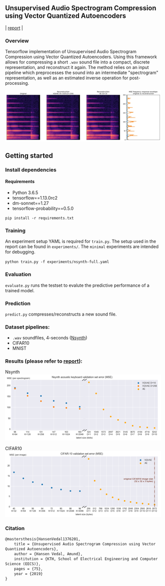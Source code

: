 ## Unsupervised Audio Spectrogram Compression using Vector Quantized Autoencoders

| [report](http://kth.diva-portal.org/smash/record.jsf?pid=diva2%3A1376201&dswid=4801) |


### Overview 
Tensorflow implementation of Unsupervised Audio Spectrogram Compression using Vector Quantized Autoencoders. Using this framework allows for compressing a short `.wav` sound file into a compact, discrete representation, and reconstruct it again. The method relies on an input pipeline which preprocesses the sound into an intermediate "spectrogram" representation, as well as an estimated inverse operation for post-processing.

![error-freq-reponse](images/error-freq-response.jpg)

## Getting started
### Install dependencies
#### Requirements
- Python 3.6.5
- tensorflow==1.13.0rc2
- dm-sonnet==1.27
- tensorflow-probability==0.5.0
```
pip install -r requirements.txt
```

### Training
An experiment setup YAML is required for `train.py`. The setup used in the report can be found in `experiments/`. The `minimal` experiments are intended for debugging. 

`python train.py -f experiments/nsynth-full.yaml`

### Evaluation
`evaluate.py` runs the testset to evalute the predictive performance of a trained model.

### Prediction
`predict.py` compresses/reconstructs a new sound file.

### Dataset pipelines:
- `.wav` soundfiles, 4-seconds ([Nsynth](https://magenta.tensorflow.org/datasets/nsynth#files))
- CIFAR10
- MNIST

### Results (please refer to [report](http://kth.diva-portal.org/smash/record.jsf?pid=diva2%3A1376201&dswid=4801)):
Nsynth
![error-val-nsynth](images/error-val-nsynth.png)

CIFAR10
![error-val-cifar10](images/error-val-cifar10.png)

### Citation
```
@mastersthesis{HansenVedal1376201,
	title = {Unsupervised Audio Spectrogram Compression using Vector Quantized Autoencoders},	
	author = {Hansen Vedal, Amund},
	institution = {KTH, School of Electrical Engineering and Computer Science (EECS)},
	pages = {75},
	year = {2019}
}
```


